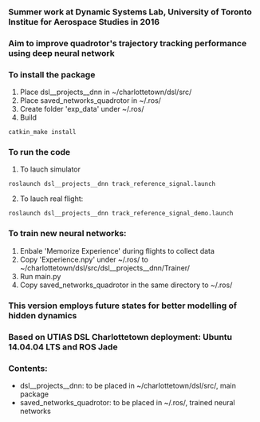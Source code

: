 ### Summer work at Dynamic Systems Lab, University of Toronto Institue for Aerospace Studies in 2016
### Aim to improve quadrotor's trajectory tracking performance using deep neural network

### To install the package
1. Place dsl__projects__dnn in ~/charlottetown/dsl/src/
2. Place saved_networks_quadrotor in ~/.ros/
3. Create folder 'exp_data' under ~/.ros/
4. Build
```
catkin_make install
```
### To run the code
1. To lauch simulator
```
roslaunch dsl__projects__dnn track_reference_signal.launch
```
2. To lauch real flight:
```
roslaunch dsl__projects__dnn track_reference_signal_demo.launch
```
### To train new neural networks:
1. Enbale 'Memorize Experience' during flights to collect data
2. Copy 'Experience.npy' under ~/.ros/ to ~/charlottetown/dsl/src/dsl__projects__dnn/Trainer/
3. Run main.py
4. Copy saved_networks_quadrotor in the same directory to ~/.ros/

### This version employs future states for better modelling of hidden dynamics

### Based on UTIAS DSL Charlottetown deployment: Ubuntu 14.04.04 LTS and ROS Jade 

### Contents:
- dsl__projects__dnn: to be placed in ~/charlottetown/dsl/src/, main package
- saved_networks_quadrotor: to be placed in ~/.ros/, trained neural networks
